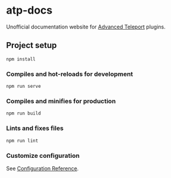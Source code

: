 # atp-docs

Unofficial documentation website for [Advanced Teleport](https://www.spigotmc.org/resources/advanced-teleport.64139/) plugins.


## Project setup
```
npm install
```

### Compiles and hot-reloads for development
```
npm run serve
```

### Compiles and minifies for production
```
npm run build
```

### Lints and fixes files
```
npm run lint
```

### Customize configuration
See [Configuration Reference](https://cli.vuejs.org/config/).
